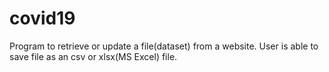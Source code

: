 # covid19
Program to retrieve or update a file(dataset) from a website. User is able to save file as an csv or xlsx(MS Excel) file. 
